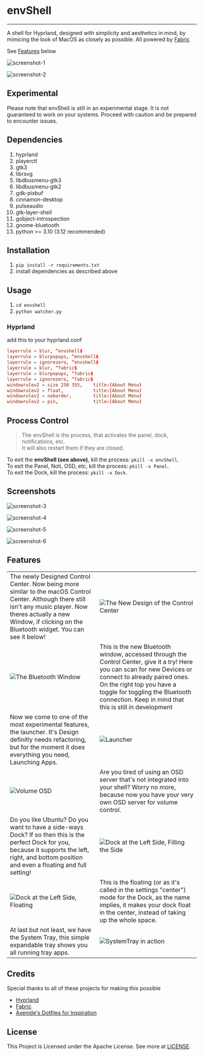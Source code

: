 # envShell

---

A shell for Hyprland, designed with simplicity and aesthetics in mind, by mimicing the look of MacOS as closely as possible.
All powered by [Fabric](https://github.com/Fabric-Development/fabric)

See [Features](#features) below

![screenshot-1](https://raw.githubusercontent.com/E3nviction/envshell/refs/heads/master/assets/screenshot-1.png)

![screenshot-2](https://raw.githubusercontent.com/E3nviction/envshell/refs/heads/master/assets/screenshot-2.png)

## Experimental

Please note that envShell is still in an experimental stage. It is not guaranteed to work on your systems. Proceed with caution and be prepared to encounter issues.

## Dependencies

1. hyprland
2. playerctl
3. gtk3
4. librsvg
5. libdbusmenu-gtk3
6. libdbusmenu-gtk2
7. gdk-pixbuf
8. cinnamon-desktop
9. pulseaudio
10. gtk-layer-shell
11. gobject-introspection
12. gnome-bluetooth
13. python >= 3.10 (3.12 recommended)

## Installation

1. `pip install -r requirements.txt`
2. install dependencies as described above

## Usage

1. `cd envshell`
2. `python watcher.py`

### Hyprland

add this to your hyprland.conf

```conf
layerrule = blur, ^envshell$
layerrule = blurpopups, ^envshell$
layerrule = ignorezero, ^envshell$
layerrule = blur, ^fabric$
layerrule = blurpopups, ^fabric$
layerrule = ignorezero, ^fabric$
windowrulev2 = size 250 355,    title:(About Menu)
windowrulev2 = float,           title:(About Menu)
windowrulev2 = noborder,        title:(About Menu)
windowrulev2 = pin,             title:(About Menu)
```

## Process Control

> The envShell is the process, that activates the panel, dock, notifications, etc.  
> It will also restart them if they are closed.

To exit the **envShell (see above)**, kill the process: `pkill -x envShell`.  
To exit the Panel, Noti, OSD, etc, kill the process: `pkill -x Panel`.  
To exit the Dock, kill the process: `pkill -x Dock`.  

## Screenshots

![screenshot-3](https://raw.githubusercontent.com/E3nviction/envshell/refs/heads/master/assets/screenshot-3.png)

![screenshot-4](https://raw.githubusercontent.com/E3nviction/envshell/refs/heads/master/assets/screenshot-4.png)

![screenshot-5](https://raw.githubusercontent.com/E3nviction/envshell/refs/heads/master/assets/screenshot-5.png)

![screenshot-6](https://raw.githubusercontent.com/E3nviction/envshell/refs/heads/master/assets/screenshot-6.png)

## Features

| | |
| --- | --- |
| The newly Designed Control Center. Now being more similar to the macOS Control Center. Although there still isn't any music player. Now theres actually a new Window, if clicking on the Bluetooth widget. You can see it below! | ![The New Design of the Control Center](https://raw.githubusercontent.com/E3nviction/envshell/refs/heads/master/assets/screenshot-new-cc.png) |
| ![The Bluetooth Window](https://raw.githubusercontent.com/E3nviction/envshell/refs/heads/master/assets/screenshot-bluetooth.png) | This is the new Bluetooth window, accessed through the Control Center, give it a try! Here you can scan for new Devices or connect to already paired ones. On the right top you have a toggle for toggling the Bluetooth connection. Keep in mind that this is still in development |
| Now we come to one of the most experimental features, the launcher. It's Design definitly needs refactoring, but for the moment it does everything you need, Launching Apps. | ![Launcher](https://raw.githubusercontent.com/E3nviction/envshell/refs/heads/master/assets/screenshot-launcher.png) |
| ![Volume OSD](https://raw.githubusercontent.com/E3nviction/envshell/refs/heads/master/assets/screenshot-osd.png) | Are you tired of using an OSD server that's not integrated into your shell? Worry no more, because now you have your very own OSD server for volume control. |
| Do you like Ubuntu? Do you want to have a side-ways Dock? If so then this is the perfect Dock for you, because it supports the left, right, and bottom position and even a floating and full setting! | ![Dock at the Left Side, Filling the Side](https://raw.githubusercontent.com/E3nviction/envshell/refs/heads/master/assets/screenshot-left-dock-full.png) |
| ![Dock at the Left Side, Floating](https://raw.githubusercontent.com/E3nviction/envshell/refs/heads/master/assets/screenshot-left-dock-center.png) | This is the floating (or as it's called in the settings "center") mode for the Dock, as the name implies, it makes your dock float in the center, instead of taking up the whole space. |
| At last but not least, we have the System Tray, this simple expandable tray shows you all running tray apps. | ![SystemTray in action](https://raw.githubusercontent.com/E3nviction/envshell/refs/heads/master/assets/screenshot-systray.png) |

## Credits

Special thanks to all of these projects for making this possible

- [Hyprland](https://github.com/hyprwm/Hyprland)
- [Fabric](https://github.com/Fabric-Development/fabric)
- [Axenide's Dotfiles for Inspiration](https://github.com/Axenide/Dotfiles)

## License

This Project is Licensed under the Apache License. See more at [LICENSE](license).

